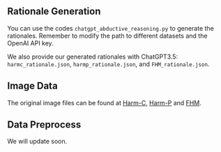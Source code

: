 ## Rationale Generation

You can use the codes `chatgpt_abductive_reasoning.py` to generate the rationales. Remember to modify the path to different datasets and the OpenAI API key.

We also provide our generated rationales with ChatGPT3.5: `harmc_rationale.json`, `harmp_rationale.json`, and `FHM_rationale.json`.


## Image Data

The original image files can be found at [Harm-C](https://drive.google.com/file/d/1dxMrnyXcED-85HCcQiA_d5rr8acwl6lp/view?usp=sharing), [Harm-P](https://drive.google.com/file/d/1fw850yxKNqzpRpQKH88D13yfrwX1MLde/view?usp=sharing) and [FHM](https://hatefulmemeschallenge.com/#download).

## Data Preprocess

We will update soon.

